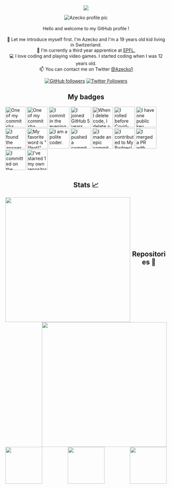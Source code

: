   <div align="center">
    <img src="https://capsule-render.vercel.app/api?type=waving&color=gradient&customColorList=12&height=120&section=header&text=Azecko&fontSize=32&animation=fadeIn&fontAlignY=30&descSize=12&descAlignY=46&descAlign=54.5&desc=Coding%20is%20cool,%20somehow.">
  </div>
  
  <!-- <h1 align="center">
    <img src="https://readme-typing-svg.herokuapp.com?color=%2336BCF7&size=27&center=true&vCenter=true&lines=Welcome+!;I'm+Azecko;And+here+is+my+GitHub+!">
  </h1> -->

  <p align="center">
    <img src="https://images.weserv.nl/?url=avatars.githubusercontent.com/u/30987143?v=4&h=300&w=300&fit=cover&mask=circle&maxage=7d" alt="Azecko profile pic"/>       <br><br>
    Hello and welcome to my GitHub profile !
    <br>
    <br>
    🥷 Let me introduce myself first. I'm Azecko and I'm a 19 years old kid living in Switzerland.<br>
    📖 I'm currently a third year apprentice at <a href="https://www.epfl.ch/en/" target="_blank">EPFL.</a><br>  
    💻 I love coding and playing video games. I started coding when I was 12 years old.<br>
    📫 You can contact me on Twitter <a href="https://twitter.com/Azecko1" target="_blank">@Azecko1</a>
  </p>
  <p align="center">
    <a href="https://github.com/Azecko"><img alt="GitHub followers" src="https://img.shields.io/github/followers/Azecko?label=Follow%20me%20on%20github&style=social"></a>
    <a href="https://twitter.com/Azecko1"><img alt="Twitter Followers" src="https://img.shields.io/twitter/follow/Azecko1?label=follow%20me%20on%20twitter&style=social"></a>
  </p>

  <h2 align="center">My badges</h2>
  <!-- my-badges start -->
<a href="my-badges/a-commit.md"><img src="https://my-badges.github.io/my-badges/a-commit.png" alt="One of my commit sha starts with &quot;a&quot;." title="One of my commit sha starts with &quot;a&quot;." width="64"></a>
<a href="my-badges/ab-commit.md"><img src="https://my-badges.github.io/my-badges/ab-commit.png" alt="One of my commit sha starts with &quot;ab&quot;." title="One of my commit sha starts with &quot;ab&quot;." width="64"></a>
<a href="my-badges/evening-commits.md"><img src="https://my-badges.github.io/my-badges/evening-commits.png" alt="I commit in the evening." title="I commit in the evening." width="64"></a>
<a href="my-badges/github-anniversary-5.md"><img src="https://my-badges.github.io/my-badges/github-anniversary-5.png" alt="I joined GitHub 5 years ago." title="I joined GitHub 5 years ago." width="64"></a>
<a href="my-badges/mass-delete-commit.md"><img src="https://my-badges.github.io/my-badges/mass-delete-commit.png" alt="When I delete code, I delete a lot." title="When I delete code, I delete a lot." width="64"></a>
<a href="my-badges/covid-19.md"><img src="https://my-badges.github.io/my-badges/covid-19.png" alt="I rolled before Covid-19: Survivor of the Great TP Shortage" title="I rolled before Covid-19: Survivor of the Great TP Shortage" width="64"></a>
<a href="my-badges/public-keys-1.md"><img src="https://my-badges.github.io/my-badges/public-keys-1.png" alt="I have one public key" title="I have one public key" width="64"></a>
<a href="my-badges/the-ultimate-question.md"><img src="https://my-badges.github.io/my-badges/the-ultimate-question.png" alt="I found the answer to the ultimate question of life, the universe, and everything!" title="I found the answer to the ultimate question of life, the universe, and everything!" width="64"></a>
<a href="my-badges/favorite-word.md"><img src="https://my-badges.github.io/my-badges/favorite-word.png" alt="My favorite word is &quot;[feat]&quot;." title="My favorite word is &quot;[feat]&quot;." width="64"></a>
<a href="my-badges/polite-coder.md"><img src="https://my-badges.github.io/my-badges/polite-coder.png" alt="I am a polite coder." title="I am a polite coder." width="64"></a>
<a href="my-badges/cafe-commit.md"><img src="https://my-badges.github.io/my-badges/cafe-commit.png" alt="I pushed a commit with &quot;cafe&quot; 2 times." title="I pushed a commit with &quot;cafe&quot; 2 times." width="64"></a>
<a href="my-badges/epic-commit.md"><img src="https://my-badges.github.io/my-badges/epic-commit.png" alt="I made an epic commit with a message over 500 chars." title="I made an epic commit with a message over 500 chars." width="64"></a>
<a href="my-badges/my-badges-contributor.md"><img src="https://my-badges.github.io/my-badges/my-badges-contributor.png" alt="I contributed to My Badges!" title="I contributed to My Badges!" width="64"></a>
<a href="my-badges/this-is-fine.md"><img src="https://my-badges.github.io/my-badges/this-is-fine.png" alt="I merged a PR with failing checks" title="I merged a PR with failing checks" width="64"></a>
<a href="my-badges/spooky-commit.md"><img src="https://my-badges.github.io/my-badges/spooky-commit.png" alt="I committed on the Halloween! Boo!" title="I committed on the Halloween! Boo!" width="64"></a>
<a href="my-badges/self-star.md"><img src="https://my-badges.github.io/my-badges/self-star.png" alt="I&apos;ve starred 1 my own repositories." title="I&apos;ve starred 1 my own repositories." width="64"></a>
<!-- my-badges end -->

  <h2 align="center">Stats 📈</h2>
  <div align="center">
    <img align="left" width=390 src="https://github-readme-streak-stats.herokuapp.com/?user=Azecko&theme=react&border=61dafb"/>
    <img align="right" width=390 src="https://github-readme-stats.vercel.app/api?username=Azecko&show_icons=true&theme=react&border_color=61dafb"/>
  </div>
  <br><br><br><br><br><br><br><br>

  <h2 align="center">Repositories 📂</h2>
    <div width="100%" align="center">
      <a align="left" href="https://github.com/Azecko/botonews-1" title="Botonews"><img align="left" height="115" src="https://github-readme-stats.vercel.app/api/pin/?username=Azecko&repo=botonews-1&theme=react&border_color=61dafb&border_radius=10"></a>
      <a align="right" href="https://github.com/Azecko/Kata-APOD" title="Kata-APOD"><img align="right" height="115" src="https://github-readme-stats.vercel.app/api/pin/?username=Azecko&repo=Kata-APOD&theme=react&border_color=61dafb&border_radius=10"></a>
    </div>
    <br><br><br><br><br><br>
    <div width="100%" align="center">
      <a align="center" href="https://github.com/Azecko/jdt-generator" title="jdt-generator"><img align="center" height="115" src="https://github-readme-stats.vercel.app/api/pin/?username=Azecko&repo=jdt-generator&theme=react&border_color=61dafb&border_radius=10"></a>
</div>
